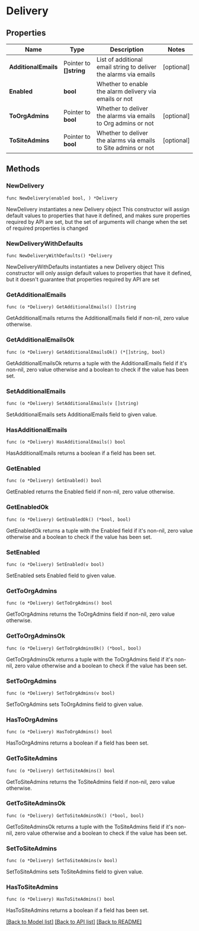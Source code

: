 # Delivery

## Properties

Name | Type | Description | Notes
------------ | ------------- | ------------- | -------------
**AdditionalEmails** | Pointer to **[]string** | List of additional email string to deliver the alarms via emails | [optional] 
**Enabled** | **bool** | Whether to enable the alarm delivery via emails or not | 
**ToOrgAdmins** | Pointer to **bool** | Whether to deliver the alarms via emails to Org admins or not | [optional] 
**ToSiteAdmins** | Pointer to **bool** | Whether to deliver the alarms via emails to Site admins or not | [optional] 

## Methods

### NewDelivery

`func NewDelivery(enabled bool, ) *Delivery`

NewDelivery instantiates a new Delivery object
This constructor will assign default values to properties that have it defined,
and makes sure properties required by API are set, but the set of arguments
will change when the set of required properties is changed

### NewDeliveryWithDefaults

`func NewDeliveryWithDefaults() *Delivery`

NewDeliveryWithDefaults instantiates a new Delivery object
This constructor will only assign default values to properties that have it defined,
but it doesn't guarantee that properties required by API are set

### GetAdditionalEmails

`func (o *Delivery) GetAdditionalEmails() []string`

GetAdditionalEmails returns the AdditionalEmails field if non-nil, zero value otherwise.

### GetAdditionalEmailsOk

`func (o *Delivery) GetAdditionalEmailsOk() (*[]string, bool)`

GetAdditionalEmailsOk returns a tuple with the AdditionalEmails field if it's non-nil, zero value otherwise
and a boolean to check if the value has been set.

### SetAdditionalEmails

`func (o *Delivery) SetAdditionalEmails(v []string)`

SetAdditionalEmails sets AdditionalEmails field to given value.

### HasAdditionalEmails

`func (o *Delivery) HasAdditionalEmails() bool`

HasAdditionalEmails returns a boolean if a field has been set.

### GetEnabled

`func (o *Delivery) GetEnabled() bool`

GetEnabled returns the Enabled field if non-nil, zero value otherwise.

### GetEnabledOk

`func (o *Delivery) GetEnabledOk() (*bool, bool)`

GetEnabledOk returns a tuple with the Enabled field if it's non-nil, zero value otherwise
and a boolean to check if the value has been set.

### SetEnabled

`func (o *Delivery) SetEnabled(v bool)`

SetEnabled sets Enabled field to given value.


### GetToOrgAdmins

`func (o *Delivery) GetToOrgAdmins() bool`

GetToOrgAdmins returns the ToOrgAdmins field if non-nil, zero value otherwise.

### GetToOrgAdminsOk

`func (o *Delivery) GetToOrgAdminsOk() (*bool, bool)`

GetToOrgAdminsOk returns a tuple with the ToOrgAdmins field if it's non-nil, zero value otherwise
and a boolean to check if the value has been set.

### SetToOrgAdmins

`func (o *Delivery) SetToOrgAdmins(v bool)`

SetToOrgAdmins sets ToOrgAdmins field to given value.

### HasToOrgAdmins

`func (o *Delivery) HasToOrgAdmins() bool`

HasToOrgAdmins returns a boolean if a field has been set.

### GetToSiteAdmins

`func (o *Delivery) GetToSiteAdmins() bool`

GetToSiteAdmins returns the ToSiteAdmins field if non-nil, zero value otherwise.

### GetToSiteAdminsOk

`func (o *Delivery) GetToSiteAdminsOk() (*bool, bool)`

GetToSiteAdminsOk returns a tuple with the ToSiteAdmins field if it's non-nil, zero value otherwise
and a boolean to check if the value has been set.

### SetToSiteAdmins

`func (o *Delivery) SetToSiteAdmins(v bool)`

SetToSiteAdmins sets ToSiteAdmins field to given value.

### HasToSiteAdmins

`func (o *Delivery) HasToSiteAdmins() bool`

HasToSiteAdmins returns a boolean if a field has been set.


[[Back to Model list]](../README.md#documentation-for-models) [[Back to API list]](../README.md#documentation-for-api-endpoints) [[Back to README]](../README.md)


